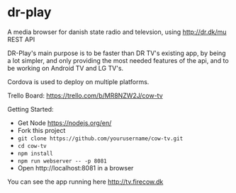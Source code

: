 # dr-play
A media browser for danish state radio and televsion, using http://dr.dk/mu REST API

DR-Play's main purpose is to be faster than DR TV's existing app, by being a lot simpler, and only providing the most needed features of the api, and to be working on Android TV and LG TV's.

Cordova is used to deploy on multiple platforms.

Trello Board:
https://trello.com/b/MR8NZW2J/cow-tv

Getting Started:
- Get Node https://nodejs.org/en/
- Fork this project
- `git clone https://github.com/yourusername/cow-tv.git`
- `cd cow-tv`
- `npm install`
- `npm run webserver -- -p 8081`
- Open http://localhost:8081 in a browser


You can see the app running here http://tv.firecow.dk
